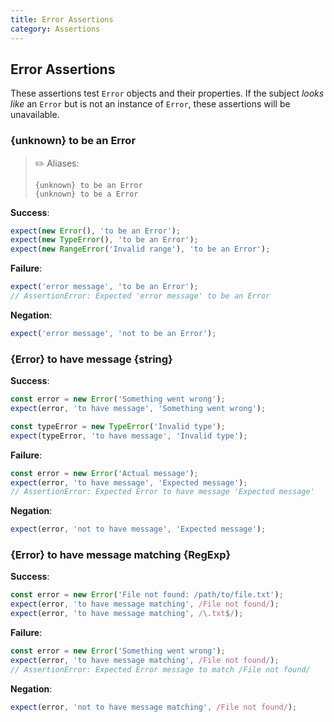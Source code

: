 ```yaml
---
title: Error Assertions
category: Assertions
---
```


## Error Assertions

These assertions test `Error` objects and their properties. If the subject _looks like_ an `Error` but is not an instance of `Error`, these assertions will be unavailable.

### {unknown} to be an Error

> ✏️ Aliases:
>
>     {unknown} to be an Error
>     {unknown} to be a Error

**Success**:

```js
expect(new Error(), 'to be an Error');
expect(new TypeError(), 'to be an Error');
expect(new RangeError('Invalid range'), 'to be an Error');
```

**Failure**:

```js
expect('error message', 'to be an Error');
// AssertionError: Expected 'error message' to be an Error
```

**Negation**:

```js
expect('error message', 'not to be an Error');
```

### {Error} to have message {string}

**Success**:

```js
const error = new Error('Something went wrong');
expect(error, 'to have message', 'Something went wrong');

const typeError = new TypeError('Invalid type');
expect(typeError, 'to have message', 'Invalid type');
```

**Failure**:

```js
const error = new Error('Actual message');
expect(error, 'to have message', 'Expected message');
// AssertionError: Expected Error to have message 'Expected message'
```

**Negation**:

```js
expect(error, 'not to have message', 'Expected message');
```

### {Error} to have message matching {RegExp}

**Success**:

```js
const error = new Error('File not found: /path/to/file.txt');
expect(error, 'to have message matching', /File not found/);
expect(error, 'to have message matching', /\.txt$/);
```

**Failure**:

```js
const error = new Error('Something went wrong');
expect(error, 'to have message matching', /File not found/);
// AssertionError: Expected Error message to match /File not found/
```

**Negation**:

```js
expect(error, 'not to have message matching', /File not found/);
```
